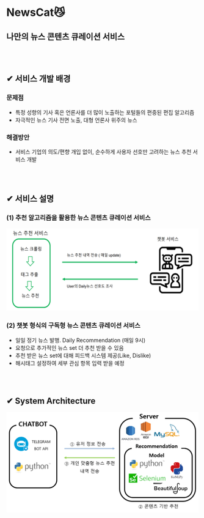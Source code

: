 # NewsCat😼   
## 나만의 뉴스 콘텐츠 큐레이션 서비스 
<br>
</br>

## ✔ 서비스 개발 배경
### 문제점
- 특정 성향의 기사 혹은 언론사를 더 많이 노출하는 포털들의 편중된 편집 알고리즘
- 자극적인 뉴스 기사 전면 노출, 대형 언론사 위주의 뉴스 
### 해결방안
- 서비스 기업의 의도/편향 개입 없이, 순수하게 사용자 선호만 고려하는 뉴스 추천 서비스 개발

<br>
</br>

## ✔ 서비스 설명
### (1) 추천 알고리즘을 활용한 뉴스 콘텐츠 큐레이션 서비스  

![serviceinfo](./img/ServiceIntro.PNG)


### (2) 챗봇 형식의 구독형 뉴스 콘텐츠 큐레이션 서비스
- 일일 정기 뉴스 발행. Daily Recommendation (매일 9시)
- 요청으로 추가적인 뉴스 set 더 추천 받을 수 있음
- 추천 받은 뉴스 set에 대해 피드백 시스템 제공(Like, Dislike)
- 해시태그 설정하여 세부 관심 항목 입력 받을 예정

<br>
</br>

## ✔ System Architecture

![serviceArchi](./img/SystemArchitecture1.png)

